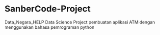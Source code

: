 # SanberCode-Project
Data_Negara_HELP Data Science Project
pembuatan aplikasi ATM dengan menggunakan bahasa pemrograman python
